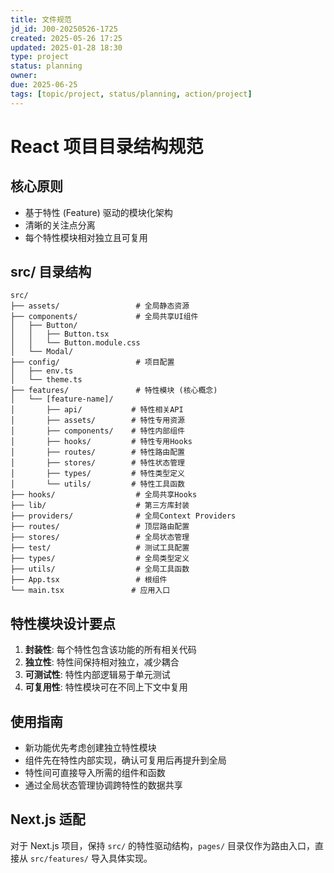 ```yaml
---
title: 文件规范
jd_id: J00-20250526-1725
created: 2025-05-26 17:25
updated: 2025-01-28 18:30
type: project
status: planning
owner:
due: 2025-06-25
tags: [topic/project, status/planning, action/project]
---
```


# React 项目目录结构规范

## 核心原则

- 基于特性 (Feature) 驱动的模块化架构
- 清晰的关注点分离
- 每个特性模块相对独立且可复用

## src/ 目录结构

```
src/
├── assets/                 # 全局静态资源
├── components/             # 全局共享UI组件
│   ├── Button/
│   │   ├── Button.tsx
│   │   └── Button.module.css
│   └── Modal/
├── config/                 # 项目配置
│   ├── env.ts
│   └── theme.ts
├── features/               # 特性模块 (核心概念)
│   └── [feature-name]/
│       ├── api/           # 特性相关API
│       ├── assets/        # 特性专用资源
│       ├── components/    # 特性内部组件
│       ├── hooks/         # 特性专用Hooks
│       ├── routes/        # 特性路由配置
│       ├── stores/        # 特性状态管理
│       ├── types/         # 特性类型定义
│       └── utils/         # 特性工具函数
├── hooks/                  # 全局共享Hooks
├── lib/                    # 第三方库封装
├── providers/              # 全局Context Providers
├── routes/                 # 顶层路由配置
├── stores/                 # 全局状态管理
├── test/                   # 测试工具配置
├── types/                  # 全局类型定义
├── utils/                  # 全局工具函数
├── App.tsx                 # 根组件
└── main.tsx               # 应用入口
```

## 特性模块设计要点

1. **封装性**: 每个特性包含该功能的所有相关代码
2. **独立性**: 特性间保持相对独立，减少耦合
3. **可测试性**: 特性内部逻辑易于单元测试
4. **可复用性**: 特性模块可在不同上下文中复用

## 使用指南

- 新功能优先考虑创建独立特性模块
- 组件先在特性内部实现，确认可复用后再提升到全局
- 特性间可直接导入所需的组件和函数
- 通过全局状态管理协调跨特性的数据共享

## Next.js 适配

对于 Next.js 项目，保持 `src/` 的特性驱动结构，`pages/` 目录仅作为路由入口，直接从 `src/features/` 导入具体实现。
